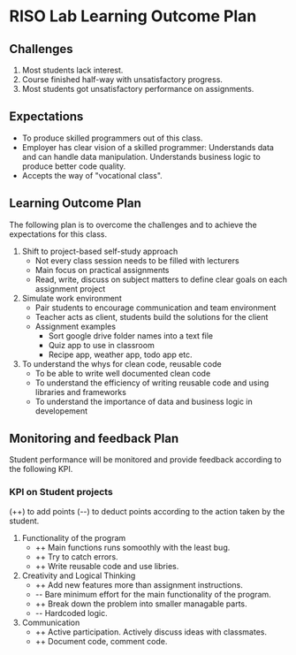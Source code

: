 # RISO Lab Learning Outcome Plan

## Challenges

1. Most students lack interest.
2. Course finished half-way with unsatisfactory progress.
3. Most students got unsatisfactory performance on assignments.

## Expectations

- To produce skilled programmers out of this class.
- Employer has clear vision of a skilled programmer:
    Understands data and can handle data manipulation.
    Understands business logic to produce better code quality.
- Accepts the way of "vocational class".

## Learning Outcome Plan

The following plan is to overcome the challenges and to achieve the expectations for this class.

1. Shift to project-based self-study approach
    - Not every class session needs to be filled with lecturers
    - Main focus on practical assignments
    - Read, write, discuss on subject matters to define clear goals on each assignment project
2. Simulate work environment
    - Pair students to encourage communication and team environment
    - Teacher acts as client, students build the solutions for the client
    - Assignment examples
        - Sort google drive folder names into a text file
        - Quiz app to use in classroom
        - Recipe app, weather app, todo app etc.
3. To understand the whys for clean code, reusable code
    - To be able to write well documented clean code
    - To understand the efficiency of writing reusable code and using libraries and frameworks
    - To understand the importance of data and business logic in developement

## Monitoring and feedback Plan

Student performance will be monitored and provide feedback according to the following KPI.

### KPI on Student projects

(++) to add points (--) to deduct points according to the action taken by the student.

1. Functionality of the program
    - ++ Main functions runs somoothly with the least bug.
    - ++ Try to catch errors.
    - ++ Write reusable code and use libries.
2. Creativity and Logical Thinking
    - ++ Add new features more than assignment instructions.
    - -- Bare minimum effort for the main functionality of the program.
    - ++ Break down the problem into smaller managable parts.
    - -- Hardcoded logic.
3. Communication
    - ++ Active participation. Actively discuss ideas with classmates.
    - ++ Document code, comment code.
